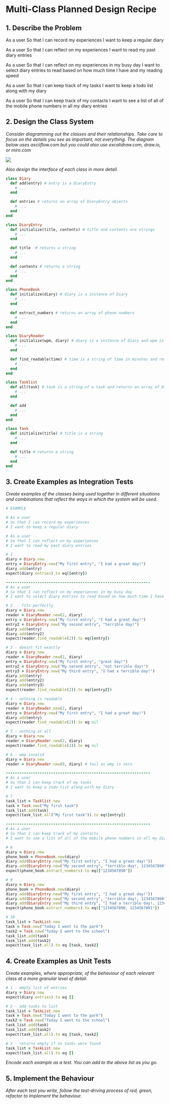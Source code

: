 # Multi-Class Planned Design Recipe

## 1. Describe the Problem

As a user
So that I can record my experiences
I want to keep a regular diary

As a user
So that I can reflect on my experiences
I want to read my past diary entries

As a user
So that I can reflect on my experiences in my busy day
I want to select diary entries to read based on how much time I have and my reading speed

As a user
So that I can keep track of my tasks
I want to keep a todo list along with my diary

As a user
So that I can keep track of my contacts
I want to see a list of all of the mobile phone numbers in all my diary entries

## 2. Design the Class System

_Consider diagramming out the classes and their relationships. Take care to
focus on the details you see as important, not everything. The diagram below
uses asciiflow.com but you could also use excalidraw.com, draw.io, or miro.com_

<img src="./design-class-system.png">

_Also design the interface of each class in more detail._

```ruby
class Diary
  def add(entry) # entry is a DiaryEntry
    # ...
  end

  def entries # returns an array of DiaryEntry objects
    # ...
  end
end

class DiaryEntry
  def initialize(title, contents) # title and contents are strings
    # ...
  end

  def title  # returns a string
    # ...
  end

  def contents # returns a string
    # ...
  end
end

class PhoneBook
  def initialize(diary) # diary is a instance of Diary
    # ...
  end

  def extract_numbers # returns an array of phone numbers
    # ...
  end
end

class DiaryReader
  def initialize(wpm, diary) # diary is a instance of Diary and wpm is an integer of number of words per minute reader can read
    # ...
  end

  def find_readable(time) # time is a string of time in minutes and returns instance of DiaryEntry. If no entry is readable, returns nil
    # ...
  end
end

class Tasklist
  def all(task) # task is a string of a task and returns an array of DiaryEntry objects
    # ...
  end

  def add
    # ...
  end
end

class Task
  def initialize(title) # title is a string
    # ...
  end

  def title # returns a string
    # ...
  end
end
```
## 3. Create Examples as Integration Tests
_Create examples of the classes being used together in different situations and
combinations that reflect the ways in which the system will be used._
```ruby
# EXAMPLE

# As a user
# So that I can record my experiences
# I want to keep a regular diary

# As a user
# So that I can reflect on my experiences
# I want to read my past diary entries

# 1
diary = Diary.new
entry = DiaryEntry.new("My first entry", "I had a great day!")
diary.add(entry)
expect(diary.entries).to eq([entry])

----------------------------------------------------------------
# As a user
# So that I can reflect on my experiences in my busy day
# I want to select diary entries to read based on how much time I have and my reading speed

# 2  - fits perfectly
diary = Diary.new
reader = DiaryReader.new(2, diary)
entry = DiaryEntry.new("My first entry", "I had a great day!")
entry2 = DiaryEntry.new("My second entry", "terrible day!")
diary.add(entry)
diary.add(entry2)
expect(reader.find_readable(2)).to eq([entry])

# 3 - doesnt fit exactly
diary = Diary.new
reader = DiaryReader.new(2, diary)
entry = DiaryEntry.new("My first entry", "great day!")
entry2 = DiaryEntry.new("My second entry", "not terrible day!")
entry3 = DiaryEntry.new("My third entry", "I had a terrible day!")
diary.add(entry)
diary.add(entry2)
diary.add(entry3)
expect(reader.find_readable(2)).to eq([entry2])

# 4 - nothing is readable
diary = Diary.new
reader = DiaryReader.new(2, diary)
entry = DiaryEntry.new("My first entry", "I had a great day!")
diary.add(entry)
expect(reader.find_readable(2)).to eq nil

# 5 - nothing at all
diary = Diary.new
reader = DiaryReader.new(2, diary)
expect(reader.find_readable(2)).to eq nil

# 6 - wmp invalid
diary = Diary.new
reader = DiaryReader.new(0, diary) # fail as wmp is zero

----------------------------------------------------------------
# As a user
# So that I can keep track of my tasks
# I want to keep a todo list along with my diary

# 7
task_list = Tasklist.new
task = Task.new("My first task")
task_list.add(task)
expect(task_list.all("My first task")).to eq([entry])

----------------------------------------------------------------
# As a user
# So that I can keep track of my contacts
# I want to see a list of all of the mobile phone numbers in all my diary entries

# 8 
diary = Diary.new
phone_book = PhoneBook.new(diary)
diary.add(DiaryEntry.new("My first entry", "I had a great day!"))
diary.add(DiaryEntry.new("My second entry", "terrible day!, 1234567890"))
expect(phone_book.extract_numbers).to eq(["1234567890"])

# 9
diary = Diary.new
phone_book = PhoneBook.new(diary)
diary.add(DiaryEntry.new("My first entry", "I had a great day!"))
diary.add(DiaryEntry.new("My second entry", "terrible day!, 1234567890"))
diary.add(DiaryEntry.new("My third entry", "I had a terrible day!, 1234567891"))
expect(phone_book.extract_numbers).to eq(["1234567890, 1234567891"])

# 10
task_list = TaskList.new
task = Task.new("Today I went to the park")
task2 = Task.new("Today I went to the school")
task_list.add(task)
task_list.add(task2)
expect(task_list.all).to eq [task, task2]
```

## 4. Create Examples as Unit Tests

_Create examples, where appropriate, of the behaviour of each relevant class at
a more granular level of detail._

```ruby
# 1 - empty list of entries
diary = Diary.new
expect(diary.entries).to eq []

# 2 - add tasks to list
task_list = TaskList.new
task = Task.new("Today I went to the park")
task2 = Task.new("Today I went to the school")
task_list.add(task)
task_list.add(task2)
expect(task_list.all).to eq [task, task2]

# 3 - returns empty if no tasks were found
task_list = TaskList.new
expect(task_list.all).to eq []
```

_Encode each example as a test. You can add to the above list as you go._

## 5. Implement the Behaviour

_After each test you write, follow the test-driving process of red, green,
refactor to implement the behaviour._
